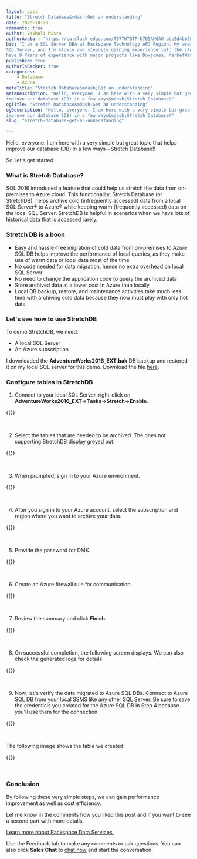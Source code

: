 ```yaml
---
layout: post
title: "Stretch Database&mdash;Get an understanding"
date: 2020-10-28
comments: true
author: Vashali Misra
authorAvatar: 'https://ca.slack-edge.com/T07TWTBTP-U7D5AHGAU-bbe8d4bb28c6-512'
bio: "I am a SQL Server DBA at Rackspace Technology APJ Region. My area of expertise is
SQL Server, and I'm slowly and steadily gaining experience into the cloud technologies. I
have 9 Years of experience with major projects like Dowjones, MarketWatch, Regeneron, etc."
published: true
authorIsRacker: true
categories:
    - Database
    - Azure
metaTitle: "Stretch Database&mdash;Get an understanding"
metaDescription: "Hello, everyone. I am here with a very simple but great topic that helps
improve our database (DB) in a few ways&mdash;Stretch Database!"
ogTitle: "Stretch Database&mdash;Get an understanding"
ogDescription: "Hello, everyone. I am here with a very simple but great topic that helps
improve our database (DB) in a few ways&mdash;Stretch Database!"
slug: "stretch-database-get-an-understanding"

---
```


Hello, everyone. I am here with a very simple but great topic that helps improve our database
(DB) in a few ways&mdash;Stretch Database!! 

<!--more-->

So, let's get started.

### What is Stretch Database?

SQL 2016 introduced a feature that could help us stretch the data from on-premises to Azure
cloud.  This functionality, Stretch Database (or StretchDB), helps archive cold (infrequently
accessed) data from a local SQL Server&reg; to Azure&reg; while keeping warm (frequently
accessed) data on the local SQL Server. StretchDB is helpful in scenarios when we have lots
of historical data that is accessed rarely.


### Stretch DB is a boon

- Easy and hassle-free migration of cold data from on-premises to Azure SQL DB helps
  improve the performance of local queries, as they make use of warm data or local data most of the time
- No code needed for data migration, hence no extra overhead on local SQL Server 
- No need to change the application code to query the archived data
- Store archived data at a lower cost in Azure than locally
- Local DB backup, restore, and maintenance activities take much less time with archiving
  cold data because they now must play with only hot data

### Let's see how to use StretchDB

To demo StretchDB, we need:

- A local SQL Server
- An Azure subscription

I downloaded the **AdventureWorks2016_EXT.bak** DB backup and restored it on my local SQL
server for this demo. Download the file 
[here](https://docs.microsoft.com/en-us/sql/samples/adventureworks-install-configure?view=sql-server-ver15&tabs=ssms).

### Configure tables in StretchDB

1. Connect to your local SQL Server, right-click on
   **AdventureWorks2016_EXT**->**Tasks**->**Stretch**->**Enable**.

{{<img src="Picture1.png" title="" alt="">}}

<br>

2. Select the tables that are needed to be archived. The ones not supporting StretchDB
   display greyed out.

{{<img src="Picture2.png" title="" alt="">}}

<br>

3. When prompted, sign in to your Azure environment.

{{<img src="Picture3.png" title="" alt="">}}

<br>

4. After you sign in to your Azure account, select the subscription and region where you
   want to archive your data.

{{<img src="Picture4.png" title="" alt="">}}

<br>

5. Provide the password for DMK.

{{<img src="Picture5.png" title="" alt="">}}

<br>

6. Create an Azure firewall rule for communication.

{{<img src="Picture6.png" title="" alt="">}}

<br>

7. Review the summary and click **Finish**.

{{<img src="Picture7.png" title="" alt="">}}

<br>

8. On successful completion, the following screen displays. We can also check the generated
   logs for details.

{{<img src="Picture8.png" title="" alt="">}}

<br>
 
9. Now, let's verify the data migrated to Azure SQL DBs. Connect to Azure SQL DB from your
   local SSMS like any other SQL Server. Be sure to save the credentials you created for
   the Azure SQL DB in Step 4 because you'll use them for the connection.

{{<img src="Picture9.png" title="" alt="">}}

<br>

The following image shows the table we created:

{{<img src="Picture10.png" title="" alt="">}}

<br>
 
### Conclusion 
 
By following these very simple steps, we can gain performance improvement as well as cost
efficiency.

Let me know in the comments how you liked this post and if you want to see a second part
with more details.

<a class="cta teal" id="cta" href="https://www.rackspace.com/professional-services/data">Learn more about Rackspace Data Services.</a>

Use the Feedback tab to make any comments or ask questions. You can also click
**Sales Chat** to [chat now](https://www.rackspace.com/) and start the conversation.
